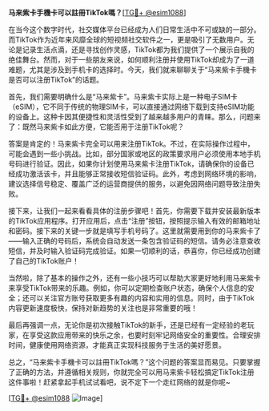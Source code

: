 **马来紫卡手機卡可以註冊TikTok嗎？**[[TG💪+ @esim1088](https://t.me/s/esim1088)]

在当今这个数字时代，社交媒体平台已经成为人们日常生活中不可或缺的一部分。而TikTok作为近年来风靡全球的短视频社交软件之一，更是吸引了无数用户。无论是记录生活点滴，还是寻找创作灵感，TikTok都为我们提供了一个展示自我的绝佳舞台。然而，对于一些朋友来说，如何顺利注册并使用TikTok却成为了一道难题，尤其是涉及到手机卡的选择时。今天，我们就来聊聊关于“马来紫卡手機卡是否可以注册TikTok”的话题。

首先，我们需要明确什么是“马来紫卡”。马来紫卡实际上是一种电子SIM卡（eSIM），它不同于传统的物理SIM卡，可以直接通过网络下载到支持eSIM功能的设备上。这种卡因其便捷性和灵活性受到了越来越多用户的青睐。那么，问题来了：既然马来紫卡如此方便，它能否用于注册TikTok呢？

答案是肯定的！马来紫卡完全可以用来注册TikTok。不过，在实际操作过程中，可能会遇到一些小挑战。比如，部分国家或地区的政策要求用户必须使用本地手机号码进行验证。因此，如果你计划使用马来紫卡注册TikTok，请确保你的设备已经成功激活该卡，并且能够正常接收短信验证码。此外，考虑到网络环境的影响，建议选择信号稳定、覆盖广泛的运营商提供的服务，以避免因网络问题导致注册失败。

接下来，让我们一起来看看具体的注册步骤吧！首先，你需要下载并安装最新版本的TikTok应用程序。打开应用后，点击“注册”按钮，按照提示输入有效的邮箱地址和密码。接下来的关键一步就是填写手机号码了。这里就需要用到你的马来紫卡了——输入正确的号码后，系统会自动发送一条包含验证码的短信。请务必注意查收短信，并及时输入验证码完成验证。如果一切顺利的话，恭喜你，你已经成功创建了自己的TikTok账户！

当然啦，除了基本的操作之外，还有一些小技巧可以帮助大家更好地利用马来紫卡来享受TikTok带来的乐趣。例如，你可以定期检查账户状态，确保个人信息的安全；还可以关注官方账号获取更多有趣的内容和实用的信息。同时，由于TikTok内容更新速度极快，保持对新趋势的关注也是非常重要的哦！

最后再强调一点，无论你是初次接触TikTok的新手，还是已经有一定经验的老玩家，在享受这款应用带来的快乐之余，也要时刻牢记网络安全的重要性。合理安排时间，健康使用网络资源，才能真正实现科技服务于生活的美好愿景。

总之，“马来紫卡手機卡可以註冊TikTok嗎？”这个问题的答案显而易见。只要掌握了正确的方法，并遵循相关规则，你就完全可以用马来紫卡轻松搞定TikTok注册这件事啦！赶紧拿起手机试试看吧，说不定下一个走红网络的就是你呢~

[[TG💪+ @esim1088](https://t.me/s/esim1088) ![Image](https://i.postimg.cc/4NQfJmqS/Snipaste-2025-05-13-00-14-12.png)]